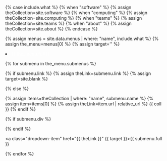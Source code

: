 {% case include.what %}
{% when "software" %}	{% assign theCollection=site.software %}
{% when "computing" %}	{% assign theCollection=site.computing %}
{% when "teams" %}	{% assign theCollection=site.teams %}
{% when "about" %}	{% assign theCollection=site.about %}
{% endcase %}

{% assign menus = site.data.menus | where: "name", include.what %}
{% assign the_menu=menus[0] %}
{% assign target='' %}

<li class="nav-item dropdown px-4">
<a class="nav-link dropdown-toggle" href="#" id="navbarDropdown" role="button" data-toggle="dropdown" aria-haspopup="true" aria-expanded="false" style="color: #fff;">{{ the_menu.full }}</a>
<div class="dropdown-menu" aria-labelledby="navbarDropdown">

{% for submenu in the_menu.submenus %}

{% if submenu.link %}
{% assign theLink=submenu.link %}
{% assign target=site.blank %}

{% else %}

{% assign items=theCollection | where: "name", submenu.name %}
{% assign item=items[0] %}
{% assign theLink=item.url | relative_url %}
{{ coll }}
{% endif %}

{% if submenu.div %}<div class="dropdown-divider"></div>{% endif %}

<a class="dropdown-item" href="{{ theLink }}" {{ target }}>{{ submenu.full }}</a>

{% endfor %}

</div>
</li>

